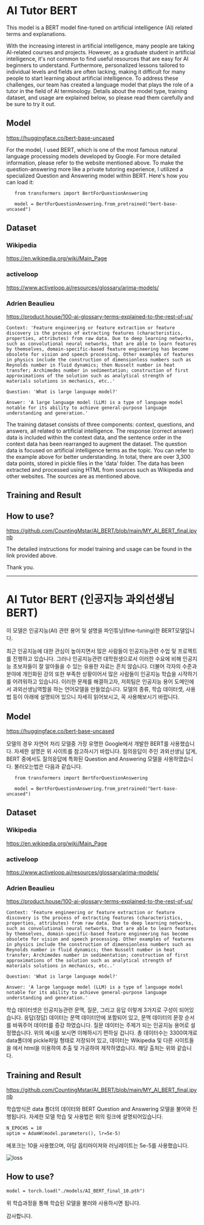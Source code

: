 # AI Tutor BERT
This model is a BERT model fine-tuned on artificial intelligence (AI) related terms and explanations.

With the increasing interest in artificial intelligence, many people are taking AI-related courses and projects. However, as a graduate student in artificial intelligence, it's not common to find useful resources that are easy for AI beginners to understand. Furthermore, personalized lessons tailored to individual levels and fields are often lacking, making it difficult for many people to start learning about artificial intelligence. To address these challenges, our team has created a language model that plays the role of a tutor in the field of AI terminology. Details about the model type, training dataset, and usage are explained below, so please read them carefully and be sure to try it out.

## Model
https://huggingface.co/bert-base-uncased


For the model, I used BERT, which is one of the most famous natural language processing models developed by Google. For more detailed information, please refer to the website mentioned above. To make the question-answering more like a private tutoring experience, I utilized a specialized Question and Answering model within BERT. Here's how you can load it:


```
   from transformers import BertForQuestionAnswering
   
   model = BertForQuestionAnswering.from_pretrained("bert-base-uncased")
```


## Dataset
### Wikipedia
https://en.wikipedia.org/wiki/Main_Page
### activeloop
https://www.activeloop.ai/resources/glossary/arima-models/
### Adrien Beaulieu
https://product.house/100-ai-glossary-terms-explained-to-the-rest-of-us/


```
Context: 'Feature engineering or feature extraction or feature discovery is the process of extracting features (characteristics, properties, attributes) from raw data. Due to deep learning networks, such as convolutional neural networks, that are able to learn features by themselves, domain-specific-based feature engineering has become obsolete for vision and speech processing. Other examples of features in physics include the construction of dimensionless numbers such as Reynolds number in fluid dynamics; then Nusselt number in heat transfer; Archimedes number in sedimentation; construction of first approximations of the solution such as analytical strength of materials solutions in mechanics, etc..'

Question: 'What is large language model?'

Answer: 'A large language model (LLM) is a type of language model notable for its ability to achieve general-purpose language understanding and generation.'
```

The training dataset consists of three components: context, questions, and answers, all related to artificial intelligence. The response (correct answer) data is included within the context data, and the sentence order in the context data has been rearranged to augment the dataset. The question data is focused on artificial intelligence terms as the topic. You can refer to the example above for better understanding. In total, there are over 3,300 data points, stored in pickle files in the 'data' folder. The data has been extracted and processed using HTML from sources such as Wikipedia and other websites. The sources are as mentioned above.


## Training and Result



## How to use?
https://github.com/CountingMstar/AI_BERT/blob/main/MY_AI_BERT_final.ipynb


The detailed instructions for model training and usage can be found in the link provided above. 


Thank you.

---
# AI Tutor BERT (인공지능 과외선생님 BERT)
이 모델은 인공지능(AI) 관련 용어 및 설명을 파인튜닝(fine-tuning)한 BERT모델입니다.


최근 인공지능에 대한 관심이 높아지면서 많은 사람들이 인공지능관련 수업 및 프로젝트를 진행하고 있습니다. 그러나 인공지능관련 대학원생으로서 이러한 수요에 비해 인공지능 초보자들이 잘 알아들을 수 있는 유용한 자료는 흔치 않습니다. 더불어 각자의 수준과 분야에 개인화된 강의 또한 부족한 상황이어서 많은 사람들이 인공지능 학습을 시작하기를 어려워하고 있습니다. 이러한 문제를 해결하고자, 저희팀은 인공지능 용어 도메인에서 과외선생님역할을 하는 언어모델을 만들었습니다. 모델의 종류, 학습 데이터셋, 사용법 등이 아래에 설명되어 있으니 자세히 읽어보시고, 꼭 사용해보시기 바랍니다.


## Model
https://huggingface.co/bert-base-uncased


모델의 경우 자연어 처리 모델중 가장 유명한 Google에서 개발한 BERT를 사용했습니다. 자세한 설명은 위 사이트를 참고하시기 바랍니다. 질의응답이 주인 과외선생님 답게, BERT 중에서도 질의응답에 특화된 Question and Answering 모델을 사용하였습니다. 불러오는법은 다음과 같습니다.
```
   from transformers import BertForQuestionAnswering
   
   model = BertForQuestionAnswering.from_pretrained("bert-base-uncased")
```

## Dataset
### Wikipedia
https://en.wikipedia.org/wiki/Main_Page
### activeloop
https://www.activeloop.ai/resources/glossary/arima-models/
### Adrien Beaulieu
https://product.house/100-ai-glossary-terms-explained-to-the-rest-of-us/


```
Context: 'Feature engineering or feature extraction or feature discovery is the process of extracting features (characteristics, properties, attributes) from raw data. Due to deep learning networks, such as convolutional neural networks, that are able to learn features by themselves, domain-specific-based feature engineering has become obsolete for vision and speech processing. Other examples of features in physics include the construction of dimensionless numbers such as Reynolds number in fluid dynamics; then Nusselt number in heat transfer; Archimedes number in sedimentation; construction of first approximations of the solution such as analytical strength of materials solutions in mechanics, etc..'

Question: 'What is large language model?'

Answer: 'A large language model (LLM) is a type of language model notable for its ability to achieve general-purpose language understanding and generation.'
```


학습 데이터셋은 인공지능관련 문맥, 질문, 그리고 응답 이렇게 3가지로 구성이 되어있습니다. 응답(정답) 데이터는 문맥 데이터안에 포함되어 있고, 문맥 데이터의 문장 순서를 바꿔주어 데이터를 증강 하였습니다. 질문 데이터는 주제가 되는 인공지능 용어로 설정했습니다. 위의 예시를 보시면 이해하시기 편하실 겁니다. 총 데이터수는 3300여개로 data폴더에 pickle파일 형태로 저장되어 있고, 데이터는 Wikipedia 및 다른 사이트들을 에서 html을 이용하여 추출 및 가공하여 제작하였습니다. 해당 출처는 위와 같습니다. 


## Training and Result
https://github.com/CountingMstar/AI_BERT/blob/main/MY_AI_BERT_final.ipynb


학습방식은 data 폴더의 데이터와 BERT Question and Answering 모델을 불어와 진행됩니다. 자세한 모델 학습 및 사용법은 위의 링크에 설명되어있습니다.

```
N_EPOCHS = 10
optim = AdamW(model.parameters(), lr=5e-5)
```


에포크는 10을 사용했으며, 아담 옵티마이져와 러닝레이트는 5e-5를 사용했습니다.


![loss](https://github.com/CountingMstar/AI_BERT/assets/90711707/72142ff8-f5c8-47ea-9f19-1e6abb4072cd)




## How to use?


```
model = torch.load("./models/AI_BERT_final_10.pth")
```

위 학습과정을 통해 학습된 모델을 불러와 사용하시면 됩니다.


감사합니다.






